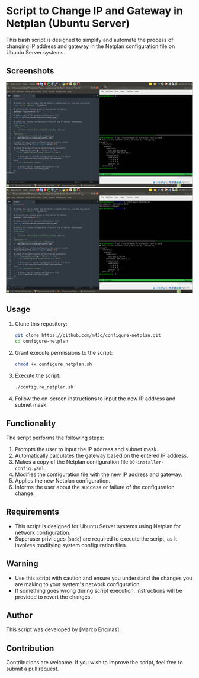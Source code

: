 # Script to Change IP and Gateway in Netplan (Ubuntu Server)

This bash script is designed to simplify and automate the process of changing IP address and gateway in the Netplan configuration file on Ubuntu Server systems.

## Screenshots
![Pre](https://github.com/m43c/configure-netplan/blob/main/screenshots/pre.png?raw=true)
![Pos](https://github.com/m43c/configure-netplan/blob/main/screenshots/pos.png?raw=true)

## Usage

1. Clone this repository:
    ```bash
    git clone https://github.com/m43c/configure-netplan.git
    cd configure-netplan
    ```
2. Grant execute permissions to the script:
    ```bash
    chmod +x configure_netplan.sh
    ```
3. Execute the script:
    ```bash
    ./configure_netplan.sh
    ```
4. Follow the on-screen instructions to input the new IP address and subnet mask.

## Functionality

The script performs the following steps:

1. Prompts the user to input the IP address and subnet mask.
2. Automatically calculates the gateway based on the entered IP address.
3. Makes a copy of the Netplan configuration file `00-installer-config.yaml`.
4. Modifies the configuration file with the new IP address and gateway.
5. Applies the new Netplan configuration.
6. Informs the user about the success or failure of the configuration change.

## Requirements

- This script is designed for Ubuntu Server systems using Netplan for network configuration.
- Superuser privileges (`sudo`) are required to execute the script, as it involves modifying system configuration files.

## Warning

- Use this script with caution and ensure you understand the changes you are making to your system's network configuration.
- If something goes wrong during script execution, instructions will be provided to revert the changes.

## Author

This script was developed by [Marco Encinas].

## Contribution

Contributions are welcome. If you wish to improve the script, feel free to submit a pull request.
